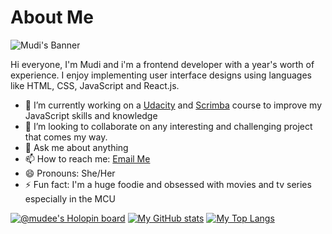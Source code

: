 # About Me
![Mudi's Banner](https://user-images.githubusercontent.com/65790714/167253697-e06d0b59-d85c-41de-88a1-d594030ceafe.png)

  Hi everyone, I'm Mudi and i'm a frontend developer with a year's worth of experience. I enjoy implementing user interface designs using languages like HTML, CSS, JavaScript and React.js.

- 🔭 I’m currently working on a [Udacity](https://www.alx-t.com/foundational-courses/javascript-programming/) and [Scrimba](https://scrimba.com/learn/learnjavascript) course to improve my JavaScript skills and knowledge
- 👯 I’m looking to collaborate on any interesting and challenging project that comes my way.
- 💬 Ask me about anything
- 📫 How to reach me: [Email Me](mailto:ruth.igbinoba12@gmail.com)
- 😄 Pronouns: She/Her
- ⚡ Fun fact: I'm a huge foodie and obsessed with movies and tv series especially in the MCU

[![@mudee's Holopin board](https://holopin.me/mudee)](https://holopin.io/@mudee)
[![My GitHub stats](https://github-readme-stats.vercel.app/api?username=Mudi-Igbinoba&count_private=true&show_icons=true&theme=moltack)](https://github.com/anuraghazra/github-readme-stats) 
[![My Top Langs](https://github-readme-stats.vercel.app/api/top-langs/?username=Mudi-Igbinoba&layout=compact&count_private=true&show_icons=true&theme=moltack)](https://github.com/anuraghazra/github-readme-stats)

